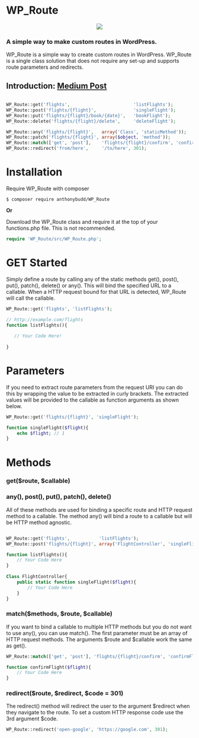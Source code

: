 # WP_Route

<p align="center"><img src="https://ideea.co.uk/static/wp_route.png"></p>

### A simple way to make custom routes in WordPress.
WP_Route is a simple way to create custom routes in WordPress. WP_Route is a single class solution that does not require any set-up and supports route parameters and redirects.

## Introduction: **[Medium Post](https://medium.com/@AnthonyBudd/wp-route-a-simple-way-to-make-custom-routes-in-wordpress-5ab1b3063115)**

```php

WP_Route::get('flights',                        'listFlights');
WP_Route::post('flights/{flight}',              'singleFlight');
WP_Route::put('flights/{flight}/book/{date}',   'bookFlight');
WP_Route::delete('flights/{flight}/delete',     'deleteFlight');

WP_Route::any('flights/{flight}',   array('Class', 'staticMethod'));
WP_Route::patch('flights/{flight}', array($object, 'method'));
WP_Route::match(['get', 'post'],    'flights/{flight}/confirm', 'confirmFlight');
WP_Route::redirect('from/here',     '/to/here', 301);


```

# Installation

Require WP_Route with composer

```
$ composer require anthonybudd/WP_Route
```

**Or**

Download the WP_Route class and require it at the top of your functions.php file. This is not recommended. 

```php
require 'WP_Route/src/WP_Route.php';
```


# GET Started
Simply define a route by calling any of the static methods get(), post(), put(), patch(), delete() or any(). This will bind the specified URL to a callable. When a HTTP request bound for that URL is detected, WP_Route will call the callable. 

```php
WP_Route::get('flights', 'listFlights');

// http://example.com/flights
function listFlights(){
  
   // Your Code Here!  
  
}
```

# Parameters
If you need to extract route parameters from the request URI you can do this by wrapping the value to be extracted in curly brackets. The extracted values will be provided to the callable as function arguments as shown below.
```php
WP_Route::get('flights/{flight}', 'singleFlight');

function singleFlight($flight){
    echo $flight; // 1
}
```

# Methods
### get($route, $callable)
### any(), post(), put(), patch(), delete()
All of these methods are used for binding a specific route and HTTP request method to a callable. The method any() will bind a route to a callable but will be HTTP method agnostic.
```php

WP_Route::get('flights',           'listFlights');
WP_Route::post('flights/{flight}', array('FlightController', 'singleFlight'));

function listFlights(){
	// Your Code Here
}
  
Class FlightController{
	public static function singleFlight($flight){
		// Your Code Here
	}
}
```

### match($methods, $route, $callable)
If you want to bind a callable to multiple HTTP methods but you do not want to use any(), you can use match(). The first parameter must be an array of HTTP request methods. The arguments $route and $callable work the same as get().
```php
WP_Route::match(['get', 'post'], 'flights/{flight}/confirm', 'confirmFlight');

function confirmFlight($flight){
	// Your Code Here
}
```

### redirect($route, $redirect, $code = 301)
The redirect() method will redirect the user to the argument $redirect when they navigate to the route. To set a custom HTTP response code use the 3rd argument $code.
```php
WP_Route::redirect('open-google', 'https://google.com', 301);
```


